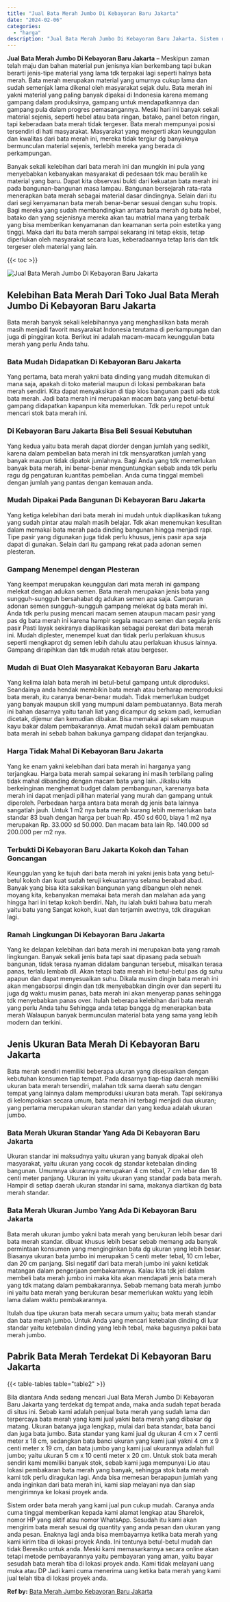 ```yaml
---
title: "Jual Bata Merah Jumbo Di Kebayoran Baru Jakarta"
date: "2024-02-06"
categories: 
  - "harga"
description: "Jual Bata Merah Jumbo Di Kebayoran Baru Jakarta. Sistem order bata merah yang kami jual pun cukup mudah. Caranya anda cuma tinggal memberikan kepada kami ala..."
---
```


**Jual Bata Merah Jumbo Di Kebayoran Baru Jakarta** – Meskipun zaman telah maju dan bahan material pun jenisnya kian berkembang tapi bukan berarti jenis-tipe material yang lama tdk terpakai lagi seperti halnya bata merah. Bata merah merupakan material yang umurnya cukup lama dan sudah semenjak lama dikenal oleh masyarakat sejak dulu. Bata merah ini yakni material yang paling banyak dipakai di Indonesia karena memang gampang dalam produksinya, gampang untuk mendapatkannya dan gampang pula dalam progres pemasangannya. Meski hari ini banyak sekali material sejenis, seperti hebel atau bata ringan, batako, panel beton ringan, tapi keberadaan bata merah tidak tergeser. Bata merah mempunyai posisi tersendiri di hati masyarakat. Masyarakat yang mengerti akan keunggulan dan kwalitas dari bata merah ini, mereka tidak tergiur dg banyaknya bermunculan material sejenis, terlebih mereka yang berada di perkampungan.

Banyak sekali kelebihan dari bata merah ini dan mungkin ini pula yang menyebabkan kebanyakan masyarakat di pedesaan tdk mau beralih ke material yang baru. Dapat kita observasi bukti dari kekuatan bata merah ini pada bangunan-bangunan masa lampau. Bangunan bersejarah rata-rata menerapkan bata merah sebagai material dasar dindingnya. Selain dari itu dari segi kenyamanan bata merah benar-benar sesuai dengan suhu tropis. Bagi mereka yang sudah membandingkan antara bata merah dg bata hebel, batako dan yang sejenisnya mereka akan tau matrial mana yang terbaik yang bisa memberikan kenyamanan dan keamanan serta poin estetika yang tinggi. Maka dari itu bata merah sampai sekarang ini tetap eksis, tetap diperlukan oleh masyarakat secara luas, keberadaannya tetap laris dan tdk tergeser oleh material yang lain.

{{< toc >}}

![Jual Bata Merah Jumbo Di Kebayoran Baru Jakarta](/images/jual-bata-merah-21.png)

## Kelebihan Bata Merah Dari Toko Jual Bata Merah Jumbo Di Kebayoran Baru Jakarta

Bata merah banyak sekali kelebihannya yang menghasilkan bata merah masih menjadi favorit masyarakat Indonesia terutama di perkampungan dan juga di pinggiran kota. Berikut ini adalah macam-macam keunggulan bata merah yang perlu Anda tahu.

### Bata Mudah Didapatkan Di Kebayoran Baru Jakarta

Yang pertama, bata merah yakni bata dinding yang mudah ditemukan di mana saja, apakah di toko material maupun di lokasi pembakaran bata merah sendiri. Kita dapat menyaksikan di tiap kios bangunan pasti ada stok bata merah. Jadi bata merah ini merupakan macam bata yang betul-betul gampang didapatkan kapanpun kita memerlukan. Tdk perlu repot untuk mencari stok bata merah ini.

### Di Kebayoran Baru Jakarta Bisa Beli Sesuai Kebutuhan

Yang kedua yaitu bata merah dapat diorder dengan jumlah yang sedikit, karena dalam pembelian bata merah ini tdk mensyaratkan jumlah yang banyak maupun tidak dipatok jumlahnya. Bagi Anda yang tdk memerlukan banyak bata merah, ini benar-benar menguntungkan sebab anda tdk perlu ragu dg pengaturan kuantitas pembelian. Anda cuma tinggal membeli dengan jumlah yang pantas dengan kemauan anda.

### Mudah Dipakai Pada Bangunan Di Kebayoran Baru Jakarta

Yang ketiga kelebihan dari bata merah ini mudah untuk diaplikasikan tukang yang sudah pintar atau malah masih belajar. Tdk akan menemukan kesulitan dalam memakai bata merah pada dinding bangunan hingga menjadi rapi. Tipe pasir yang digunakan juga tidak perlu khusus, jenis pasir apa saja dapat di gunakan. Selain dari itu gampang rekat pada adonan semen plesteran.

### Gampang Menempel dengan Plesteran

Yang keempat merupakan keunggulan dari mata merah ini gampang melekat dengan adukan semen. Bata merah merupakan jenis bata yang sungguh-sungguh bersahabat dg adukan semen apa saja. Campuran adonan semen sungguh-sungguh gampang melekat dg bata merah ini. Anda tdk perlu pusing mencari macam semen ataupun macam pasir yang pas dg bata merah ini karena hampir segala macam semen dan segala jenis pasir Pasti layak sekiranya diaplikasikan sebagai perekat dari bata merah ini. Mudah diplester, menempel kuat dan tidak perlu perlakuan khusus seperti mengkaprot dg semen lebih dahulu atau perlakuan khusus lainnya. Gampang dirapihkan dan tdk mudah retak atau bergeser.

### Mudah di Buat Oleh Masyarakat Kebayoran Baru Jakarta

Yang kelima ialah bata merah ini betul-betul gampang untuk diproduksi. Seandainya anda hendak membikin bata merah atau berharap memproduksi bata merah, itu caranya benar-benar mudah. Tidak memerlukan budget yang banyak maupun skill yang mumpuni dalam pembuatannya. Bata merah ini bahan dasarnya yaitu tanah liat yang dicampur dg sekam padi, kemudian dicetak, dijemur dan kemudian dibakar. Bisa memakai api sekam maupun kayu bakar dalam pembakarannya. Amat mudah sekali dalam pembuatan bata merah ini sebab bahan bakunya gampang didapat dan terjangkau.

### Harga Tidak Mahal Di Kebayoran Baru Jakarta

Yang ke enam yakni kelebihan dari bata merah ini harganya yang terjangkau. Harga bata merah sampai sekarang ini masih terbilang paling tidak mahal dibanding dengan macam bata yang lain. Jikalau kita berkeinginan menghemat budget dalam pembangunan, karenanya bata merah ini dapat menjadi pilihan material yang murah dan gampang untuk diperoleh. Perbedaan harga antara bata merah dg jenis bata lainnya sangatlah jauh. Untuk 1 m2 nya bata merah kurang lebih memerlukan bata standar 83 buah dengan harga per buah Rp. 450 sd 600, biaya 1 m2 nya merupakan Rp. 33.000 sd 50.000. Dan macam bata lain Rp. 140.000 sd 200.000 per m2 nya.

### Terbukti Di Kebayoran Baru Jakarta Kokoh dan Tahan Goncangan

Keunggulan yang ke tujuh dari bata merah ini yakni jenis bata yang betul-betul kokoh dan kuat sudah teruji kekuatannya selama berabad abad. Banyak yang bisa kita saksikan bangunan yang dibangun oleh nenek moyang kita, kebanyakan memakai bata merah dan malahan ada yang hingga hari ini tetap kokoh berdiri. Nah, itu ialah bukti bahwa batu merah yaitu batu yang Sangat kokoh, kuat dan terjamin awetnya, tdk diragukan lagi.

### Ramah Lingkungan Di Kebayoran Baru Jakarta

Yang ke delapan kelebihan dari bata merah ini merupakan bata yang ramah lingkungan. Banyak sekali jenis bata tapi saat dipasang pada sebuah bangunan, tidak terasa nyaman didalam bangunan tersebut, misalkan terasa panas, terlalu lembab dll. Akan tetapi bata merah ini betul-betul pas dg suhu apapun dan dapat menyesuaikan suhu. Dikala musim dingin bata merah ini akan mengabsorpsi dingin dan tdk menyebabkan dingin over dan seperti itu juga dg waktu musim panas, bata merah ini akan menyerap panas sehingga tdk menyebabkan panas over. Itulah beberapa kelebihan dari bata merah yang perlu Anda tahu Sehingga anda tetap bangga dg menerapkan bata merah Walaupun banyak bermunculan material bata yang sama yang lebih modern dan terkini.

## Jenis Ukuran Bata Merah Di Kebayoran Baru Jakarta

Bata merah sendiri memiliki beberapa ukuran yang disesuaikan dengan kebutuhan konsumen tiap tempat. Pada dasarnya tiap-tiap daerah memiliki ukuran bata merah tersendiri, malahan tdk sama daerah satu dengan tempat yang lainnya dalam memproduksi ukuran bata merah. Tapi sekiranya di kelompokkan secara umum, bata merah ini terbagi menjadi dua ukuran; yang pertama merupakan ukuran standar dan yang kedua adalah ukuran jumbo.

### Bata Merah Ukuran Standar Yang Ada Di Kebayoran Baru Jakarta

Ukuran standar ini maksudnya yaitu ukuran yang banyak dipakai oleh masyarakat, yaitu ukuran yang cocok dg standar ketebalan dinding bangunan. Umumnya ukurannya merupakan 4 cm tebal, 7 cm lebar dan 18 centi meter panjang. Ukuran ini yaitu ukuran yang standar pada bata merah. Hampir di setiap daerah ukuran standar ini sama, makanya diartikan dg bata merah standar.

### Bata Merah Ukuran Jumbo Yang Ada Di Kebayoran Baru Jakarta

Bata merah ukuran jumbo yakni bata merah yang berukuran lebih besar dari bata merah standar. dibuat khusus lebih besar sebab memang ada banyak permintaan konsumen yang menginginkan bata dg ukuran yang lebih besar. Biasanya ukuran bata jumbo ini merupakan 5 centi meter tebal, 10 cm lebar, dan 20 cm panjang. Sisi negatif dari bata merah jumbo ini yakni ketidak matangan dalam pengerjaan pembakarannya. Kalau kita tdk jeli dalam membeli bata merah jumbo ini maka kita akan mendapati jenis bata merah yang tdk matang dalam pembakarannya. Sebab memang bata merah jumbo ini yaitu bata merah yang berukuran besar memerlukan waktu yang lebih lama dalam waktu pembakarannya.

Itulah dua tipe ukuran bata merah secara umum yaitu; bata merah standar dan bata merah jumbo. Untuk Anda yang mencari ketebalan dinding di luar standar yaitu ketebalan dinding yang lebih tebal, maka bagusnya pakai bata merah jumbo.

## Pabrik Bata Merah Terdekat Di Kebayoran Baru Jakarta

{{< table-tables table="table2" >}}

Bila diantara Anda sedang mencari Jual Bata Merah Jumbo Di Kebayoran Baru Jakarta yang terdekat dg tempat anda, maka anda sudah tepat berada di situs ini. Sebab kami adalah penjual bata merah yang sudah lama dan terpercaya bata merah yang kami jual yakni bata merah yang dibakar dg matang. Ukuran batanya juga lengkap, mulai dari bata standar, bata banci dan juga bata jumbo. Bata standar yang kami jual dg ukuran 4 cm x 7 centi meter x 18 cm, sedangkan bata banci ukuran yang kami jual yakni 4 cm x 9 centi meter x 19 cm, dan bata jumbo yang kami jual ukurannya adalah full jumbo; yaitu ukuran 5 cm x 10 centi meter x 20 cm. Untuk stok bata merah sendiri kami memiliki banyak stok, sebab kami juga mempunyai Lio atau lokasi pembakaran bata merah yang banyak, sehingga stok bata merah kami tdk perlu diragukan lagi. Anda bisa memesan berapapun jumlah yang anda inginkan dari bata merah ini, kami siap melayani nya dan siap mengirimnya ke lokasi proyek anda.

Sistem order bata merah yang kami jual pun cukup mudah. Caranya anda cuma tinggal memberikan kepada kami alamat lengkap atau Sharelok, nomor HP yang aktif atau nomor WhatsApp. Sesudah itu kami akan mengirim bata merah sesuai dg quantity yang anda pesan dan ukuran yang anda pesan. Enaknya lagi anda bisa membayarnya ketika bata merah yang kami kirim tiba di lokasi proyek Anda. Ini tentunya betul-betul mudah dan tidak Beresiko untuk anda. Meski kami memasarkannya secara online akan tetapi metode pembayarannya yaitu pembayaran yang aman, yaitu bayar sesudah bata merah tiba di lokasi proyek anda. Kami tidak melayani uang muka atau DP Jadi kami cuma menerima uang ketika bata merah yang kami jual telah tiba di lokasi proyek anda.

**Ref by:** [Bata Merah Jumbo Kebayoran Baru Jakarta](https://id.wikipedia.org/wiki/Bata)
